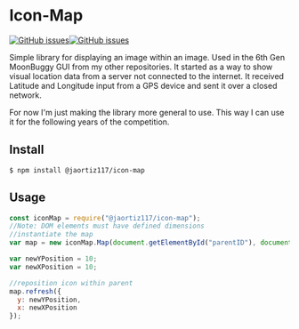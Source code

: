 # Icon-Map

[![GitHub issues](https://img.shields.io/github/issues/jaortiz117/icon-map.svg)](https://github.com/jaortiz117/icon-map/issues)[![GitHub issues](https://img.shields.io/npm/v/@jaortiz117/icon-map.svg)](https://github.com/jaortiz117/icon-map/issues)

Simple library for displaying an image within an image. Used in the 6th Gen MoonBuggy GUI from my other repositories. It started as a way to show visual location data from a server not connected to the internet. It received Latitude and Longitude input from a GPS device and sent it over a closed network.


For now I'm just making the library more general to use. This way I can use it for the following years of the competition.

## Install

```
$ npm install @jaortiz117/icon-map
```

## Usage

```js
const iconMap = require("@jaortiz117/icon-map");
//Note: DOM elements must have defined dimensions
//instantiate the map
var map = new iconMap.Map(document.getElementById("parentID"), document.getElementById("iconID"));

var newYPosition = 10;
var newXPosition = 10;

//reposition icon within parent
map.refresh({
  y: newYPosition,
  x: newXPosition
});

```
